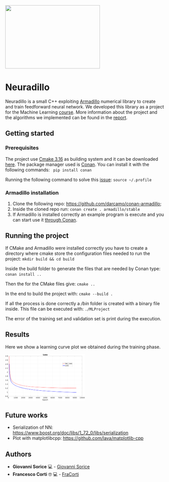 

<img src="https://github.com/GiovanniSorice/MLProject/blob/master/logo/neuradillo.jpg" height="200" width="300">


# Neuradillo
Neuradillo is a small C++ exploiting [Armadillo](http://arma.sourceforge.net/) numerical library to create and train feedforward neural network. We developed this library as a project for the Machine Learning [course](https://esami.unipi.it/esami2/programma.php?c=42276&aa=2019&docente=MICHELI&insegnamento=&sd=0). More information about the project and the algorithms we implemented can be found in the [report](https://github.com/GiovanniSorice/MLProject/blob/master/docs/report/relazione.pdf). 

## Getting started

### Prerequisites 
The project use [Cmake 3.16](https://cmake.org/) as building system and it can be downloaded [here](https://cmake.org/download/). 
The package manager used is [Conan](https://conan.io/). You can install it with the following commands:
` pip install conan` 

Running the following command to solve this [issue](https://docs.conan.io/en/latest/installation.html#install-with-pip-recommended): 
`source ~/.profile`  

### Armadillo installation 
1. Clone the following repo: https://github.com/darcamo/conan-armadillo;
2. Inside the cloned repo run: `conan create . armadillo/stable`
3. If Armadillo is installed correctly an example program is execute and you can start use it [through Conan](https://docs.conan.io/en/latest/using_packages/conanfile_txt.html#requires).

## Running the project
If CMake and Armadillo were installed correctly you have to create a directory where cmake store the configuration files needed to run the project:
`mkdir build && cd build `

Inside the build folder to generate the files that are needed by Conan type: 
 `conan install ..`

Then the for the CMake files give: 
 `cmake ..` 

In the end to build the project with: 
 `cmake --build .` 

If all the process is done correctly a */bin* folder is created with a binary file inside. This file can be executed with:
`./MLProject`

The error of the training set and validation set is print during the execution.

## Results
Here we show a learning curve plot we obtained during the training phase. 
 
<img src="/docs/report/img/Cup_loss_Reg_Zoom.png" height="50%" width="50%">

## Future works
- Serialization of NN: https://www.boost.org/doc/libs/1_72_0/libs/serialization 
- Plot with matplotlibcpp: https://github.com/lava/matplotlib-cpp 

## Authors
* **Giovanni Sorice**  :computer: - [Giovanni Sorice](https://github.com/GiovanniSorice)
* **Francesco Corti** :nerd_face: :computer: - [FraCorti](https://github.com/FraCorti)